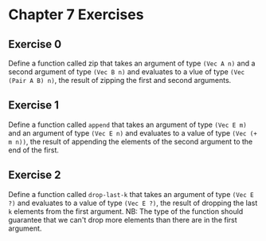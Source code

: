 # Chapter 7 Exercises

## Exercise 0

Define a function called zip that takes an argument of type `(Vec A n)` and a
second argument of type `(Vec B n)` and evaluates to a vlue of type `(Vec (Pair A B) n)`,
the result of zipping the first and second arguments.

## Exercise 1

Define a function called `append` that takes an argument of type `(Vec E m)` and an
argument of type `(Vec E n)` and evaluates to a value of type `(Vec (+ m n))`, the
result of appending the elements of the second argument to the end of the first.

## Exercise 2

Define a function called `drop-last-k` that takes an argument of type `(Vec E ?)` and
evaluates to a value of type `(Vec E ?)`, the result of dropping the last `k` elements
from the first argument.
NB: The type of the function should guarantee that we can't drop more elements
than there are in the first argument.
